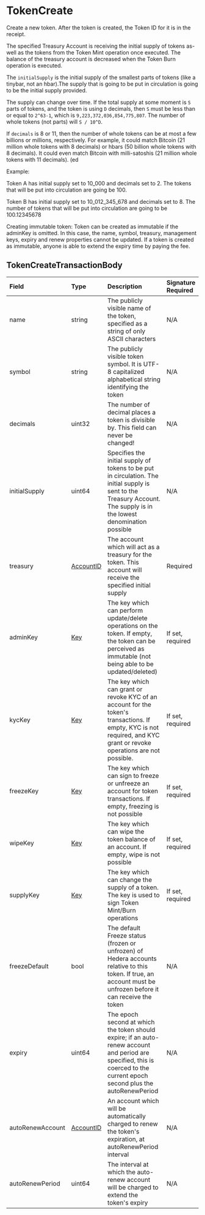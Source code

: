 # TokenCreate

Create a new token. After the token is created, the Token ID for it is in the receipt.

The specified Treasury Account is receiving the initial supply of tokens as-well as the tokens from the Token Mint operation once executed. The balance of the treasury account is decreased when the Token Burn operation is executed.

The `initialSupply` is the initial supply of the smallest parts of tokens \(like a tinybar, not an hbar\).The supply that is going to be put in circulation is going to be the initial supply provided. 

The supply can change over time. If the total supply at some moment is `S` parts of tokens, and the token is using `D` decimals, then `S` must be less than or equal to  `2^63-1`, which is  `9,223,372,036,854,775,807`.  The number of whole tokens \(not parts\) will `S / 10^D`.  
  
If `decimals` is 8 or 11, then the number of whole tokens can be at most a few billions or millions, respectively. For example, it could match Bitcoin \(21 million whole tokens with 8 decimals\) or hbars \(50 billion whole tokens with 8 decimals\). It could even match Bitcoin with milli-satoshis \(21 million whole tokens with 11 decimals\). \(ed

Example:

Token A has initial supply set to 10\_000 and decimals set to 2. The tokens that will be put into circulation are going be 100.

Token B has initial supply set to 10\_012\_345\_678 and decimals set to 8. The number of tokens that will be put into circulation are going to be 100.12345678

Creating immutable token: Token can be created as immutable if the adminKey is omitted. In this case, the name, symbol, treasury, management keys, expiry and renew properties cannot be updated. If a token is created as immutable, anyone is able to extend the expiry time by paying the fee.

## TokenCreateTransactionBody

| Field | Type | Description | Signature Required |
| :--- | :--- | :--- | :--- |
| name | string | The publicly visible name of the token, specified as a string of only ASCII characters | N/A |
| symbol | string | The publicly visible token symbol. It is UTF-8 capitalized alphabetical string identifying the token | N/A |
| decimals | uint32 | The number of decimal places a token is divisible by. This field can never be changed! | N/A |
| initialSupply | uint64 | Specifies the initial supply of tokens to be put in circulation. The initial supply is sent to the Treasury Account. The supply is in the lowest denomination possible | N/A |
| treasury | [AccountID](../basic-types/accountid.md) | The account which will act as a treasury for the token. This account will receive the specified initial supply | Required |
| adminKey | [Key](../basic-types/key.md) | The key which can perform update/delete operations on the token. If empty, the token can be perceived as immutable \(not being able to be updated/deleted\) | If set, required |
| kycKey | [Key](../basic-types/key.md) | The key which can grant or revoke KYC of an account for the token's transactions. If empty, KYC is not required, and KYC grant or revoke operations are not possible. | If set, required |
| freezeKey | [Key](../basic-types/key.md) | The key which can sign to freeze or unfreeze an account for token transactions. If empty, freezing is not possible | If set, required |
| wipeKey | [Key](../basic-types/key.md) | The key which can wipe the token balance of an account. If empty, wipe is not possible | If set, required |
| supplyKey | [Key](../basic-types/key.md) | The key which can change the supply of a token. The key is used to sign Token Mint/Burn operations | If set, required |
| freezeDefault | bool | The default Freeze status \(frozen or unfrozen\) of Hedera accounts relative to this token. If true, an account must be unfrozen before it can receive the token | N/A |
| expiry | uint64 | The epoch second at which the token should expire; if an auto-renew account and period are specified, this is coerced to the current epoch second plus the autoRenewPeriod | N/A |
| autoRenewAccount | [AccountID](../basic-types/accountid.md) | An account which will be automatically charged to renew the token's expiration, at autoRenewPeriod interval | N/A |
| autoRenewPeriod | uint64 | The interval at which the auto-renew account will be charged to extend the token's expiry | N/A |

